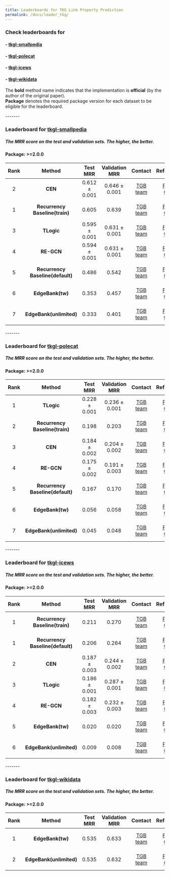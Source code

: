 ```yaml
---
title: Leaderboards for TKG Link Property Prediction
permalink: /docs/leader_tkg/
---
```


### Check leaderboards for
#### - [tkgl-smallpedia](#tkgl-smallpedia)
#### - [tkgl-polecat](#tkgl-polecat)
#### - [tkgl-icews](#tkgl-icews)
#### - [tkgl-wikidata](#tkgl-wikidata)

The **bold** method name indicates that the implementation is **official** (by the author of the original paper). <br/>
**Package** denotes the required package version for each dataset to be eligible for the leaderboard.


<a name="tkgl-smallpedia"/>
-------

### Leaderboard for [tkgl-smallpedia](../tkg/#tkgl-smallpedia)
##### The MRR score on the test and validation sets. The higher, the better.

#### Package: >=2.0.0

| Rank  | Method | Test MRR | Validation MRR | Contact | References | Date 
|:----:|:-----:|:------:|:-----:|:-----:|:-----:|-----:|
|  2  |  **CEN**  | 0.612 ± 0.001   | 0.646 ± 0.001 | [TGB team](mailto:shenyang.huang@mail.mcgill.ca) | [Paper](https://aclanthology.org/2022.acl-short.32.pdf), [Code](https://github.com/JuliaGast/TGB2) | June 11th, 2024 |
|  1  |  **Recurrency Baseline(train)**  | 0.605 | 0.639 | [TGB team](mailto:shenyang.huang@mail.mcgill.ca) | [Paper](https://arxiv.org/abs/2404.16726), [Code](https://github.com/JuliaGast/TGB2) | June 11th, 2024 |
|  3  |  **TLogic**  | 0.595 ± 0.001   | 0.631 ± 0.001 | [TGB team](mailto:shenyang.huang@mail.mcgill.ca) | [Paper](https://cdn.aaai.org/ojs/20330/20330-13-24343-1-2-20220628.pdf), [Code](https://github.com/JuliaGast/TGB2) | June 11th, 2024 |
|  4  |  **RE-GCN**  | 0.594 ± 0.001   | 0.631 ± 0.001 | [TGB team](mailto:shenyang.huang@mail.mcgill.ca) | [Paper](https://dl.acm.org/doi/10.1145/3404835.3462963), [Code](https://github.com/JuliaGast/TGB2) | June 11th, 2024 |
|  5  |  **Recurrency Baseline(default)**  | 0.486 | 0.542 | [TGB team](mailto:shenyang.huang@mail.mcgill.ca) | [Paper](https://arxiv.org/abs/2404.16726), [Code](https://github.com/JuliaGast/TGB2) | June 11th, 2024 |
|  6  |  **EdgeBank(tw)**  |  0.353 | 0.457 | [TGB team](mailto:shenyang.huang@mail.mcgill.ca) | [Paper](https://proceedings.neurips.cc/paper_files/paper/2022/file/d49042a5d49818711c401d34172f9900-Paper-Datasets_and_Benchmarks.pdf), [Code](https://github.com/JuliaGast/TGB2) | June 11th, 2024 |
|  7  |  **EdgeBank(unlimited)**  |  0.333 | 0.401 | [TGB team](mailto:shenyang.huang@mail.mcgill.ca) | [Paper](https://proceedings.neurips.cc/paper_files/paper/2022/file/d49042a5d49818711c401d34172f9900-Paper-Datasets_and_Benchmarks.pdf), [Code](https://github.com/JuliaGast/TGB2) | June 11th, 2024 |




<a name="tkgl-polecat"/>
-------

### Leaderboard for [tkgl-polecat](../tkg/#tkgl-polecat)
##### The MRR score on the test and validation sets. The higher, the better.

#### Package: >=2.0.0

| Rank  | Method | Test MRR | Validation MRR | Contact | References | Date 
|:----:|:-----:|:------:|:-----:|:-----:|:-----:|-----:|
|  1  |  **TLogic**  | 0.228 ± 0.001   | 0.236 ± 0.001 | [TGB team](mailto:shenyang.huang@mail.mcgill.ca) | [Paper](https://cdn.aaai.org/ojs/20330/20330-13-24343-1-2-20220628.pdf), [Code](https://github.com/JuliaGast/TGB2) | June 11th, 2024 |
|  2  |  **Recurrency Baseline(train)**  |  0.198 | 0.203 | [TGB team](mailto:shenyang.huang@mail.mcgill.ca) | [Paper](https://arxiv.org/abs/2404.16726), [Code](https://github.com/JuliaGast/TGB2) | June 11th, 2024 |
|  3  |  **CEN**  | 0.184 ± 0.002   | 0.204 ± 0.002 | [TGB team](mailto:shenyang.huang@mail.mcgill.ca) | [Paper](https://aclanthology.org/2022.acl-short.32.pdf), [Code](https://github.com/JuliaGast/TGB2) | June 11th, 2024 |
|  4  |  **RE-GCN**  | 0.175 ± 0.002   | 0.191 ± 0.003 | [TGB team](mailto:shenyang.huang@mail.mcgill.ca) | [Paper](https://dl.acm.org/doi/10.1145/3404835.3462963), [Code](https://github.com/JuliaGast/TGB2) | June 11th, 2024 |
|  5  |  **Recurrency Baseline(default)**  | 0.167 | 0.170 | [TGB team](mailto:shenyang.huang@mail.mcgill.ca) | [Paper](https://arxiv.org/abs/2404.16726), [Code](https://github.com/JuliaGast/TGB2) | June 11th, 2024 |
|  6  |  **EdgeBank(tw)**  |  0.056  | 0.058 | [TGB team](mailto:shenyang.huang@mail.mcgill.ca) | [Paper](https://proceedings.neurips.cc/paper_files/paper/2022/file/d49042a5d49818711c401d34172f9900-Paper-Datasets_and_Benchmarks.pdf), [Code](https://github.com/JuliaGast/TGB2) | June 11th, 2024 |
|  7  |  **EdgeBank(unlimited)**  |  0.045 | 0.048 | [TGB team](mailto:shenyang.huang@mail.mcgill.ca) | [Paper](https://proceedings.neurips.cc/paper_files/paper/2022/file/d49042a5d49818711c401d34172f9900-Paper-Datasets_and_Benchmarks.pdf), [Code](https://github.com/JuliaGast/TGB2) | June 11th, 2024 |






<a name="tkgl-icews"/>
-------

### Leaderboard for [tkgl-icews](../tkg/#tkgl-icews)
##### The MRR score on the test and validation sets. The higher, the better.

#### Package: >=2.0.0

| Rank  | Method | Test MRR | Validation MRR | Contact | References | Date 
|:----:|:-----:|:------:|:-----:|:-----:|:-----:|-----:|
|  1  |  **Recurrency Baseline(train)**  | 0.211 | 0.270 | [TGB team](mailto:shenyang.huang@mail.mcgill.ca) | [Paper](https://arxiv.org/abs/2404.16726), [Code](https://github.com/JuliaGast/TGB2) | June 11th, 2024 |
|  1  |  **Recurrency Baseline(default)**  | 0.206 | 0.264 | [TGB team](mailto:shenyang.huang@mail.mcgill.ca) | [Paper](https://arxiv.org/abs/2404.16726), [Code](https://github.com/JuliaGast/TGB2) | June 11th, 2024 |
|  2  |  **CEN**  | 0.187 ± 0.003  | 0.244 ± 0.002 | [TGB team](mailto:shenyang.huang@mail.mcgill.ca) | [Paper](https://aclanthology.org/2022.acl-short.32.pdf), [Code](https://github.com/JuliaGast/TGB2) | June 11th, 2024 |
|  3  |  **TLogic**  | 0.186 ± 0.001   | 0.287 ± 0.001 | [TGB team](mailto:shenyang.huang@mail.mcgill.ca) | [Paper](https://cdn.aaai.org/ojs/20330/20330-13-24343-1-2-20220628.pdf), [Code](https://github.com/JuliaGast/TGB2) | June 11th, 2024 |
|  4  |  **RE-GCN**  | 0.182 ± 0.003   | 0.232 ± 0.003 | [TGB team](mailto:shenyang.huang@mail.mcgill.ca) | [Paper](https://dl.acm.org/doi/10.1145/3404835.3462963), [Code](https://github.com/JuliaGast/TGB2) | June 11th, 2024 |
|  5  |  **EdgeBank(tw)**  |  0.020  | 0.020 | [TGB team](mailto:shenyang.huang@mail.mcgill.ca) | [Paper](https://proceedings.neurips.cc/paper_files/paper/2022/file/d49042a5d49818711c401d34172f9900-Paper-Datasets_and_Benchmarks.pdf), [Code](https://github.com/JuliaGast/TGB2) | June 11th, 2024 |
|  6  |  **EdgeBank(unlimited)**  |  0.009 | 0.008 | [TGB team](mailto:shenyang.huang@mail.mcgill.ca) | [Paper](https://proceedings.neurips.cc/paper_files/paper/2022/file/d49042a5d49818711c401d34172f9900-Paper-Datasets_and_Benchmarks.pdf), [Code](https://github.com/JuliaGast/TGB2) | June 11th, 2024 |







<a name="tkgl-wikidata"/>
-------

### Leaderboard for [tkgl-wikidata](../tkg/#tkgl-wikidata)
##### The MRR score on the test and validation sets. The higher, the better.

#### Package: >=2.0.0

| Rank  | Method | Test MRR | Validation MRR | Contact | References | Date 
|:----:|:-----:|:------:|:-----:|:-----:|:-----:|-----:|
|  1  |  **EdgeBank(tw)**  |  0.535  | 0.633 | [TGB team](mailto:shenyang.huang@mail.mcgill.ca) | [Paper](https://proceedings.neurips.cc/paper_files/paper/2022/file/d49042a5d49818711c401d34172f9900-Paper-Datasets_and_Benchmarks.pdf), [Code](https://github.com/JuliaGast/TGB2) | June 11th, 2024 |
|  2  |  **EdgeBank(unlimited)**  |  0.535 | 0.632 | [TGB team](mailto:shenyang.huang@mail.mcgill.ca) | [Paper](https://proceedings.neurips.cc/paper_files/paper/2022/file/d49042a5d49818711c401d34172f9900-Paper-Datasets_and_Benchmarks.pdf), [Code](https://github.com/JuliaGast/TGB2) | June 11th, 2024 |







